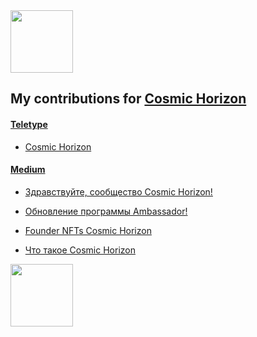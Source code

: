 <img src="https://media.giphy.com/media/VbK2YCQFWdg5nvH5wa/giphy.gif" width="100px"/>

## My contributions for [Cosmic Horizon](https://cosmic-horizon.com/)
  
#### [Teletype](https://teletype.in/@kupriianov88)

* [Cosmic Horizon](https://teletype.in/@kupriianov88/PS5608oUgKC)

#### [Medium](https://medium.com/@MikhailKupriya2)

* [Здравствуйте, сообщество Cosmic Horizon!](https://medium.com/@MikhailKupriya2/%D0%B7%D0%B4%D1%80%D0%B0%D0%B2%D1%81%D1%82%D0%B2%D1%83%D0%B9%D1%82%D0%B5-%D1%81%D0%BE%D0%BE%D0%B1%D1%89%D0%B5%D1%81%D1%82%D0%B2%D0%BE-cosmic-horizon-fcb6d87069f2)

* [Обновление программы Ambassador!](https://medium.com/@MikhailKupriya2/ambassador-eac40fe72875)

* [Founder NFTs Cosmic Horizon](https://medium.com/@MikhailKupriya2/founder-nfts-cosmic-horizon-2adeb279d1fa)

* [Что такое Cosmic Horizon](https://medium.com/@MikhailKupriya2/%D1%87%D1%82%D0%BE-%D1%82%D0%B0%D0%BA%D0%BE%D0%B5-cosmic-horizon-3ce54149fe12)

<img src="https://media.giphy.com/media/WEwplhsxRcHz6rRdUx/giphy.gif" width="100px"/>
